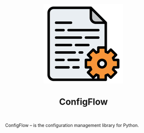<!--suppress HtmlDeprecatedAttribute -->
<div align="center">
    <img src="_docs/_static/assets/logo_256.png" alt="logo">
    <h1>ConfigFlow</h1>
    <br>
</div>

ConfigFlow – is the configuration management library for Python.
